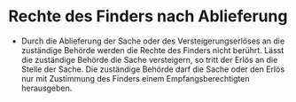# Rechte des Finders nach Ablieferung

- Durch die Ablieferung der Sache oder des Versteigerungserlöses an die zuständige Behörde werden die Rechte des Finders nicht berührt. Lässt die zuständige Behörde die Sache versteigern, so tritt der Erlös an die Stelle der Sache. Die zuständige Behörde darf die Sache oder den Erlös nur mit Zustimmung des Finders einem Empfangsberechtigten herausgeben.


